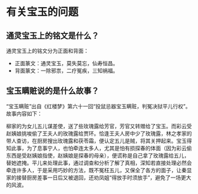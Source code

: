 # 有关宝玉的问题

## 通灵宝玉上的铭文是什么？

通灵宝玉上的铭文分为正面和背面：
 
- 正面篆文：通灵宝玉，莫失莫忘，仙寿恒昌。
- 背面篆文：一除邪祟，二疗冤疾，三知祸福。

## 宝玉瞒赃说的是什么故事？

“宝玉瞒赃”出自《红楼梦》第六十一回“投鼠忌器宝玉瞒赃，判冤决狱平儿行权”。故事内容如下：
 
柳家的为女儿五儿谋差使，送了些玫瑰露给芳官，芳官又转赠给了宝玉。而彩云受赵姨娘挑唆偷了王夫人的玫瑰露给贾环。恰逢王夫人房中少了玫瑰露，林之孝家的带人查访，在厨房搜出玫瑰露和茯苓霜，便认定五儿是贼，将其关押起来。宝玉得知此事，为了息事宁人，也怕牵连太多人，尤其是怕有损探春的体面（因为彩云偷东西是受赵姨娘指使，赵姨娘是探春的母亲），便谎称是自己拿了玫瑰露给五儿，替她遮掩。平儿来处理此事，通过调查和分析了解了真相，深知若直接处理必然会牵连许多人，于是采用巧妙的方法，既不冤枉五儿，又保全了各方的面子，让秦显家的接替厨房差事一日后又被退回，还劝凤姐“得放手时须放手”，避免了一场更大的风波。
